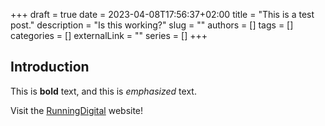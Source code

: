 +++ 
draft = true
date = 2023-04-08T17:56:37+02:00
title = "This is a test post."
description = "Is this working?"
slug = ""
authors = []
tags = []
categories = []
externalLink = ""
series = []
+++

## Introduction

This is **bold** text, and this is *emphasized* text.

Visit the [RunningDigital](https://runningdigital.com) website!
